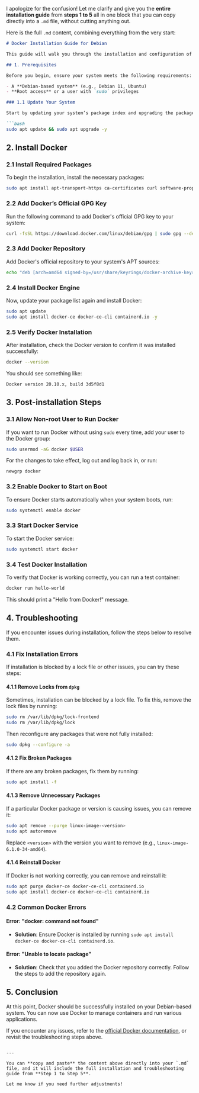 I apologize for the confusion! Let me clarify and give you the **entire installation guide** from **steps 1 to 5** all in one block that you can copy directly into a `.md` file, without cutting anything out.

Here is the full `.md` content, combining everything from the very start:

````markdown
# Docker Installation Guide for Debian

This guide will walk you through the installation and configuration of Docker on a Debian-based system. It includes troubleshooting steps and post-installation configurations.

## 1. Prerequisites

Before you begin, ensure your system meets the following requirements:

- A **Debian-based system** (e.g., Debian 11, Ubuntu)
- **Root access** or a user with `sudo` privileges

### 1.1 Update Your System

Start by updating your system’s package index and upgrading the packages:

```bash
sudo apt update && sudo apt upgrade -y
````

## 2. Install Docker

### 2.1 Install Required Packages

To begin the installation, install the necessary packages:

```bash
sudo apt install apt-transport-https ca-certificates curl software-properties-common -y
```

### 2.2 Add Docker’s Official GPG Key

Run the following command to add Docker's official GPG key to your system:

```bash
curl -fsSL https://download.docker.com/linux/debian/gpg | sudo gpg --dearmor -o /usr/share/keyrings/docker-archive-keyring.gpg
```

### 2.3 Add Docker Repository

Add Docker's official repository to your system's APT sources:

```bash
echo "deb [arch=amd64 signed-by=/usr/share/keyrings/docker-archive-keyring.gpg] https://download.docker.com/linux/debian $(lsb_release -cs) stable" | sudo tee /etc/apt/sources.list.d/docker.list > /dev/null
```

### 2.4 Install Docker Engine

Now, update your package list again and install Docker:

```bash
sudo apt update
sudo apt install docker-ce docker-ce-cli containerd.io -y
```

### 2.5 Verify Docker Installation

After installation, check the Docker version to confirm it was installed successfully:

```bash
docker --version
```

You should see something like:

```
Docker version 20.10.x, build 3d5f8d1
```

## 3. Post-installation Steps

### 3.1 Allow Non-root User to Run Docker

If you want to run Docker without using `sudo` every time, add your user to the Docker group:

```bash
sudo usermod -aG docker $USER
```

For the changes to take effect, log out and log back in, or run:

```bash
newgrp docker
```

### 3.2 Enable Docker to Start on Boot

To ensure Docker starts automatically when your system boots, run:

```bash
sudo systemctl enable docker
```

### 3.3 Start Docker Service

To start the Docker service:

```bash
sudo systemctl start docker
```

### 3.4 Test Docker Installation

To verify that Docker is working correctly, you can run a test container:

```bash
docker run hello-world
```

This should print a "Hello from Docker!" message.

## 4. Troubleshooting

If you encounter issues during installation, follow the steps below to resolve them.

### 4.1 Fix Installation Errors

If installation is blocked by a lock file or other issues, you can try these steps:

#### 4.1.1 Remove Locks from `dpkg`

Sometimes, installation can be blocked by a lock file. To fix this, remove the lock files by running:

```bash
sudo rm /var/lib/dpkg/lock-frontend
sudo rm /var/lib/dpkg/lock
```

Then reconfigure any packages that were not fully installed:

```bash
sudo dpkg --configure -a
```

#### 4.1.2 Fix Broken Packages

If there are any broken packages, fix them by running:

```bash
sudo apt install -f
```

#### 4.1.3 Remove Unnecessary Packages

If a particular Docker package or version is causing issues, you can remove it:

```bash
sudo apt remove --purge linux-image-<version>
sudo apt autoremove
```

Replace `<version>` with the version you want to remove (e.g., `linux-image-6.1.0-34-amd64`).

#### 4.1.4 Reinstall Docker

If Docker is not working correctly, you can remove and reinstall it:

```bash
sudo apt purge docker-ce docker-ce-cli containerd.io
sudo apt install docker-ce docker-ce-cli containerd.io
```

### 4.2 Common Docker Errors

#### Error: "docker: command not found"

* **Solution**: Ensure Docker is installed by running `sudo apt install docker-ce docker-ce-cli containerd.io`.

#### Error: "Unable to locate package"

* **Solution**: Check that you added the Docker repository correctly. Follow the steps to add the repository again.

## 5. Conclusion

At this point, Docker should be successfully installed on your Debian-based system. You can now use Docker to manage containers and run various applications.

If you encounter any issues, refer to the [official Docker documentation](https://docs.docker.com/), or revisit the troubleshooting steps above.

```

---

You can **copy and paste** the content above directly into your `.md` file, and it will include the full installation and troubleshooting guide from **Step 1 to Step 5**.

Let me know if you need further adjustments!
```
